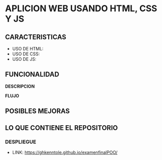 # APLICION WEB USANDO HTML, CSS Y JS
## CARACTERISTICAS
- USO DE HTML:
- USO DE CSS:
- USO DE JS:

## FUNCIONALIDAD
**DESCRIPCION**

**FLUJO**

## POSIBLES MEJORAS

## LO QUE CONTIENE EL REPOSITORIO

### DESPLIEGUE
  - LINK: https://ghkenntole.github.io/examenfinalPOO/
